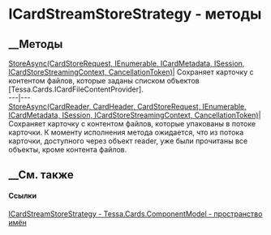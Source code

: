 # ICardStreamStoreStrategy - методы
##  __Методы
[StoreAsync(CardStoreRequest, IEnumerable<ICardFileContentProvider>,
ICardMetadata, ISession, ICardStoreStreamingContext,
CancellationToken)](M_Tessa_Cards_ComponentModel_ICardStreamStoreStrategy_StoreAsync.htm)|
Сохраняет карточку с контентом файлов, которые заданы списком объектов
[Tessa.Cards.ICardFileContentProvider].  
---|---  
[StoreAsync(CardReader, CardHeader, CardStoreRequest,
IEnumerable<ICardStreamStoreFileInfo>, ICardMetadata, ISession,
ICardStoreStreamingContext,
CancellationToken)](M_Tessa_Cards_ComponentModel_ICardStreamStoreStrategy_StoreAsync_1.htm)|
Сохраняет карточку с контентом файлов, которые упакованы в потоке карточки. К
моменту исполнения метода ожидается, что из потока карточки, доступного через
объект reader, уже были прочитаны все объекты, кроме контента файлов.  
## __См. также
#### Ссылки
[ICardStreamStoreStrategy -
](T_Tessa_Cards_ComponentModel_ICardStreamStoreStrategy.htm)
[Tessa.Cards.ComponentModel - пространство
имён](N_Tessa_Cards_ComponentModel.htm)
